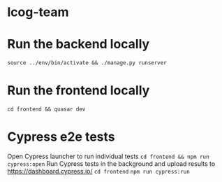 # lcog-team

# Run the backend locally
`source ../env/bin/activate && ./manage.py runserver`

# Run the frontend locally
`cd frontend && quasar dev`

# Cypress e2e tests
Open Cypress launcher to run individual tests
`cd frontend && npm run cypress:open`
Run Cypress tests in the background and upload results to https://dashboard.cypress.io/
`cd frontend`
`npm run cypress:run`
